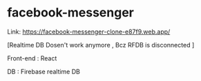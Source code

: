 # facebook-messenger

Link: https://facebook-messenger-clone-e87f9.web.app/

[Realtime DB Dosen't work anymore , Bcz RFDB is disconnected ]

Front-end : React

DB :  Firebase realtime DB
